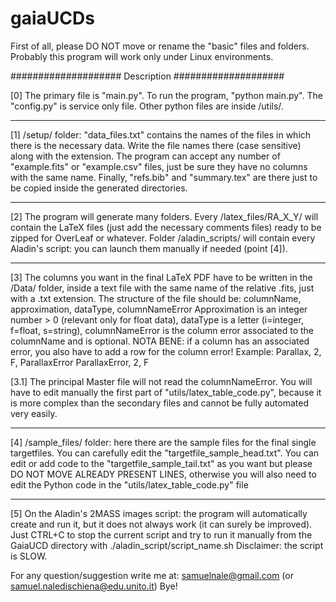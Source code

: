 # gaiaUCDs

First of all, please DO NOT move or rename the "basic" files and folders.
Probably this program will work only under Linux environments.

#################### Description ####################

[0] The primary file is "main.py". To run the program, "python main.py". The "config.py" is service only file. Other python files are inside /utils/.

--------------------------------------------------

[1] /setup/ folder: "data_files.txt" contains the names of the files in which there is the necessary data. Write the file names there (case sensitive) along with the extension.
The program can accept any number of "example.fits" or "example.csv" files, just be sure they have no columns with the same name.
Finally, "refs.bib" and "summary.tex" are there just to be copied inside the generated directories.

--------------------------------------------------

[2] The program will generate many folders. Every /latex_files/RA_X_Y/ will contain the LaTeX files (just add the necessary comments files) ready to be zipped for OverLeaf or whatever.
Folder /aladin_scripts/ will contain every Aladin's script: you can launch them manually if needed (point [4]).

--------------------------------------------------

[3] The columns you want in the final LaTeX PDF have to be written in the /Data/ folder, inside a text file with the same name of the relative .fits, just with a .txt extension.
The structure of the file should be:
	columnName, approximation, dataType, columnNameError
Approximation is an integer number > 0 (relevant only for float data), dataType is a letter (i=integer, f=float, s=string), columnNameError is the column error associated to the columnName and is optional.
NOTA BENE: if a column has an associated error, you also have to add a row for the column error! Example:
	Parallax, 2, F, ParallaxError
	ParallaxError, 2, F
	
[3.1] The principal Master file will not read the columnNameError. You will have to edit manually the first part of "utils/latex_table_code.py", because it is more complex than the secondary files and cannot be fully automated very easily.

--------------------------------------------------

[4] /sample_files/ folder: here there are the sample files for the final single targetfiles. You can carefully edit the "targetfile_sample_head.txt". You can edit or add code to the "targetfile_sample_tail.txt" as you want but please DO NOT MOVE ALREADY PRESENT LINES, otherwise you will also need to edit the Python code in the "utils/latex_table_code.py" file

--------------------------------------------------

[5] On the Aladin's 2MASS images script: the program will automatically create and run it, but it does not always work (it can surely be improved). Just CTRL+C to stop the current script and try to run it manually from the GaiaUCD directory with ./aladin_script/script_name.sh
Disclaimer: the script is SLOW.



For any question/suggestion write me at: samuelnale@gmail.com (or samuel.naledischiena@edu.unito.it)
Bye!
